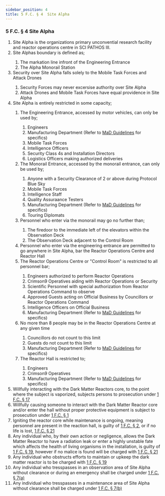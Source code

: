 ```yaml
---
sidebar_position: 4
title: 5 F.C. § 4  Site Alpha
---
```

<h3 id="FC5.4">5 F.C. § 4  Site Alpha</h3>
<ol>
	<li>Site Alpha is the organizations primary unconvential research facility and reactor operations centre in SCI PATHOS III.</li>
	<li>Site Alphas boundary is defined as;</li>
	<ol style={{'list-style' : 'lower-alpha'}}>
		<li>The markation line infront of the Engineering Entrance</li>
		<li>The Alpha Monorail Station</li>
	</ol>
	<li>Security over Site Alpha falls solely to the Mobile Task Forces and Attack Drones</li>
	<ol style={{'list-style' : 'lower-alpha'}}>
		<li>Security Forces may never excersise authority over Site Alpha</li>
		<li>Attack Drones and Mobile Task Forces have equal providence in Site Alpha</li>
	</ol>
	<li>Site Alpha is entirely restricted in some capacity;</li>
	<ol style={{'list-style' : 'lower-alpha'}}>
		<li>The Engineering Entrance, accessed by motor vehicles, can only be used by;</li>
		<ol style={{'list-style' : 'lower-roman'}}>
			<li>Engineers</li>
			<li>Manufacturing Department (Refer to <a href="https://legislation.scpf.io/departments/manufacturing_department/priveleges">MaD Guidelines</a> for specifics)</li>
			<li>Mobile Task Forces</li>
			<li>Intelligence Officers</li>
			<li>Security Class 4s and Installation Directors</li>
			<li>Logistics Officers making authorized deliveries</li>
		</ol>
		<li>The Monorail Entrance, accessed by the monorail entrance, can only be used by;</li>
		<ol style={{'list-style' : 'lower-roman'}}>
			<li>Anyone with a Security Clearance of 2 or above during Protocol Blue Sky</li>
			<li>Mobile Task Forces</li>
			<li>Intelligence Staff</li>
			<li>Quality Assuraance Testers</li>
			<li>Manufacturing Department (Refer to <a href="https://legislation.scpf.io/departments/manufacturing_department/priveleges">MaD Guidelines</a> for specifics)</li>
			<li>Touring Diplomats</li>
		</ol>
		<li>Personnel who enter via the monorail may go no further than;</li>
		<ol style={{'list-style' : 'lower-roman'}}>
			<li>The firedoor to the immediate left of the elevators within the Observation Deck</li>
			<li>The Observation Deck adjacent to the Control Room</li>
		</ol>
		<li>Personnel who enter via the engineering entrance are permitted to go anywhere in Site Alpha, bar the Reactor Operations Centre and Reactor Hall</li>
		<li>The Reactor Operations Centre or "Control Room"  is restricted to all personnel bar;</li>
		<ol style={{'list-style' : 'lower-roman'}}>
			<li>Engineers authorized to perform Reactor Operations</li>
			<li>Crimson9 Operatives aiding with Reactor Operations or Security</li>
			<li>Scientific Personnel with special authorization from Reactor Operations Command to observe</li>
			<li>Approved Guests acting on Official Business by Councillors or Reactor Operations Command</li>
			<li>Intelligence Officers on Official Business</li>
			<li>Manufacturing Department (Refer to <a href="https://legislation.scpf.io/departments/manufacturing_department/priveleges">MaD Guidelines</a> for specifics)</li>
		</ol>
		<li>No more than 8 people may be in the Reactor Operations Centre at any given time</li>
		<ol style={{'list-style' : 'lower-roman'}}>
			<li>Councillors do not count to this limit</li>
			<li>Guests do not count to this limit</li>
			<li>Manufacturing Department (Refer to <a href="https://legislation.scpf.io/departments/manufacturing_department/priveleges">MaD Guidelines</a> for specifics)</li>
		</ol>
		<li>The Reactor Hall is restricted to;</li>
		<ol style={{'list-style' : 'lower-roman'}}>
			<li>Engineers</li>
			<li>Crimson9 Operatives</li>
			<li>Manufacturing Department (Refer to <a href="https://legislation.scpf.io/departments/manufacturing_department/priveleges">MaD Guidelines</a> for specifics)</li>
		</ol>
	</ol>
	<li>Willfully interacting with the Dark Matter Reactors core, to the point where the subject is vaporized, subjects persons to prosecution under <a href="https://legislation.scpf.io/foundation_code/penal_code/criminal_articles/article_seventeen">1 F.C. § 17</a></li>
	<li>Willfully causing someone to interact with the Dark Matter Reactor core and/or enter the hall without proper protective equipment is subject to prosecution under <a href="https://legislation.scpf.io/criminal_articles">1 F.C. § 1</a></li>
	<li>Igniting the reactor core while maintenance is ongoing, meaning personnel are present in the reaction hall, is guilty of <a href="https://legislation.scpf.io/foundation_code/penal_code/criminal_articles/article_two">1 F.C. § 2</a>, or if no life is lost, <a href="https://legislation.scpf.io/foundation_code/penal_code/criminal_articles/article_twentyone">1 F.C. § 21</a></li>
	<li>Any individual who, by their own action or negligence, allows the Dark Matter Reactor to have a radiation leak or enter a highly unstable fate which affects the health of living organisms in the installation, is guilty of <a href="https://legislation.scpf.io/foundation_code/penal_code/criminal_articles/article_ninenteen">1 F.C. § 19</a>, however if no malice is found will be charged with <a href="https://legislation.scpf.io/foundation_code/penal_code/criminal_articles/article_twentyone">1 F.C. § 21</a></li>
	<li>Any individual who obstructs efforts to maintain or upkeep the dark matter reactor is to be charged with <a href="https://legislation.scpf.io/foundation_code/penal_code/criminal_articles/article_ninenteen">1 F.C. § 19</a></li>
	<li>Any individual who tresspasses in an observation area of Site Alpha without clearance or during an emergency shall be charged under <a href="https://legislation.scpf.io/foundation_code/penal_code/criminal_articles/article_seven">1 F.C. § 7(a)</a></li>
	<li>Any individual who tresspasses in a maintenance area of Site Alpha without clearance shall be charged under <a href="https://legislation.scpf.io/foundation_code/penal_code/criminal_articles/article_seven">1 F.C. § 7(b)</a></li>
</ol>